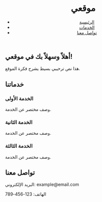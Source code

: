 <!DOCTYPE html>
<html lang="en">
<head>
    <meta charset="UTF-8">
    <meta name="viewport" content="width=device-width, initial-scale=1.0">
    <title>موقعي البسيط</title>
    <link rel="stylesheet" href="styles.css">
</head>
<body>
    <header>
        <div class="container">
            <h1>موقعي</h1>
            <nav>
                <ul>
                    <li><a href="#home">الرئيسية</a></li>
                    <li><a href="#services">الخدمات</a></li>
                    <li><a href="#contact">تواصل معنا</a></li>
                </ul>
            </nav>
        </div>
    </header>
    <section id="home" class="hero">
        <h2>أهلاً وسهلاً بك في موقعي!</h2>
        <p>هذا نص ترحيبي بسيط يشرح فكرة الموقع.</p>
    </section>
    <section id="services" class="services">
        <h2>خدماتنا</h2>
        <div class="service-box">
            <h3>الخدمة الأولى</h3>
            <p>وصف مختصر عن الخدمة.</p>
        </div>
        <div class="service-box">
            <h3>الخدمة الثانية</h3>
            <p>وصف مختصر عن الخدمة.</p>
        </div>
        <div class="service-box">
            <h3>الخدمة الثالثة</h3>
            <p>وصف مختصر عن الخدمة.</p>
        </div>
    </section>
    <footer id="contact">
        <h2>تواصل معنا</h2>
        <p>البريد الإلكتروني: example@email.com</p>
        <p>الهاتف: 123-456-789</p>
    </footer>
</body>
</html>
